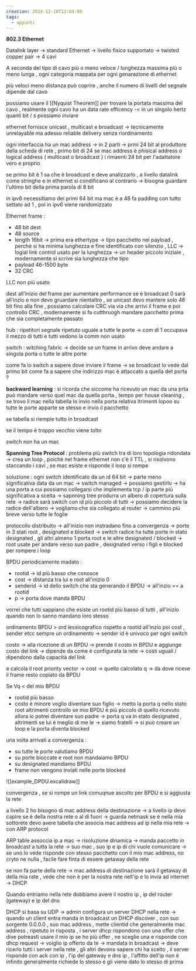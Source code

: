 ```yaml
---
creation: 2024-12-10T12:04:00
tags:
  - appunti
---
```

**802.3 Ethernet**

Datalink layer -> standard Ethernet -> livello fisico supportato -> twisted copper pair -> 4 cavi 

A seconda del tipo di cavo più o meno veloce / lunghezza massima più o meno lunga , ogni categoria mappata per ogni genarazione di ethernet 

più veloci meno distanza può coprire , anche il numero di livelli del segnale dipende dal cavo 

possiamo usare il [[Nyquist Theorem]] per trovare la portata massima del cavo , realmente ogni cavo ha un data rate efficency -< in un singolo hertz quanti bit / s possiamo inviare

ethernet fornisce unicast , multicast e broadcast -> tecnicamente unrelayable ma adesso reliable delivery senza riordinamento 

ogni interfaccia ha un mac address -> in 2 parti -> prmi 24 bit al produttore della scheda di rete , primo bit di 24 se mac address è phisical address o logical address ( multicast o broadcast ) i rimaenti 24 bit per l'adattatore vero e proprio 

se primo bit è 1 sa che è broadcast e deve analizzarlo , a livello datalink come stringhe e in ethernet si condificano al contrario -> bisogna guardare l'ultimo bit della prima parola di 8 bit 

in ipv6 necessitiamo dei primi 64 bit ma mac è a 48 fa padding con tutto settato ad 1 , poi in ipv6 viene randomizzato

Ethernet frame :
+ 48 bit dest
+ 48 source
+ length 16bit -> prima era ethertype -> tipo pacchetto nel payload , perchè si ha minima lunghezza e fine identificato con silenzio , LLC -> logial link control usato per la lunghezza -> un header piccolo iniziale , modernamente si scrive sia lunghezza che tipo 
+ payload 46-1500 byte
+ 32 CRC 

LLC non più usato

dest all'inizio del frame per aumentare performance se è broadcast 0 sarà all'inzio e non devo gruardare nientaltro , se unicast devo mantere solo 48 bit fino alla fine , possiamo calcolare CRC via via che arrivi il frame e poi controllo CRC , modernamente si fa cutthruogh mandare pacchetto prima che sia completamente passato

hub : ripetitori segnale ripetuto uguale a tutte le porte -> com di 1 occupava il mezzo di tutti e tutti vedono la comm non usato

switch : witching fabric -> decide se un frame in arrivo deve andare a singola porta o tutte le altre porte 

come fa lo switch a  sapere dove inviare il frame -> se broadcast lo vede dal primo bit
come fa a sapere che indirizzo mac è attaccato a quella det porta ? 

**backward learning** : 
si ricorda che siccome ha ricevuto un mac da una prta può mandare verso quel mac da quella porta , tempo per house cleaning , se trovo il mac nella tabella lo invio nella porta relativa ltrimenti lopoo su tutte le porte apparte se stesso e invio il pacchetto 

se tabella si riempie tutto in broadcast 

se il tempo è troppo vecchio viene tolto 

switch non ha un mac 

**Spanning Tree Protocol** : 
problema
più switch tra di loro topologia ridondata -> crea un loop , poichè nel frame ethernet non c'è il TTL , si risolvono staccando i cavi , se mac esiste e risponde il loop si rompe 

soluzione : 
ogni switch identificato da un id 64 bit -> parte meno significativa data da un mac -> switch managed -> possiamo gestirlo -> ha una porta a cui possiamo collegarsi che implementa tcp / ip 
parte più significativa a scelta -> sapnning tree produrra un albero di copertura sulla rete -> radice sarà switch con id più piccolo di tutti -> possiamo decidere la radice dell'albero -> vogliamo che sia collegato al router -> cammino più breve verso tutte le foglie 

protocollo distribuito -> all'inizio non instradano fino a convergenza -> porte in 3 stati root , designated e blocked -> switch radice ha tutte porte in stato designated , gli altri almeno 1 porta root e le altre designated / blocked -> root usate per andare verso suo padre , designated verso i figli e blocked per rompere i loop 

BPDU periodicamente madato : 
+ rootid -> id più basso che conosce  
+ cost -> distanza tra lui e root all'inizio 0
+ senderid -> id dello switch che sta generando il BPDU -> all'inzio == a rootid
+ p -> porta dove manda BPDU 

vorrei che tutti sappiano che esiste un rootid più basso di tutti , all'inizio quando non lo sanno mandano loro stesso

ordinamento BPDU > ord lessicografico rispetto a rootid all'inzio poi cost , sender etcc
sempre un ordinamento -> sender id è univoco per ogni switch 

costo -> alla ricezione di un BPDU -> prende il costo in BPDU e aggiunge costo del link -> dipende da come è configurata la rete -> costi uguali / dipendono dalla capacità del link

e calcola il root priority vector -> cost -> quello calcolato q -> da dove riceve il frame resto copiato da BPDU

Se Vq < del mio BPDU 
+ rootid più basso 
+ costo è minore
voglio diventare suo figlio -> metto la porta q nello stato root 
altrimenti controllo se mio BPDU è più piccolo di quello ricevuto allora io potrei diventare suo padre -> porta q va in stato designated , altrimenti se lui è meglio di me le -> siamo fratelli -> si può creare un loop e la porta diventa blocked 

una volta arrivati a convergenza : 
+ su tutte le porte valutiamo BPDU 
+ su porte bloccate e root non mandaiamo BPDU
+ su designated mandiamo BPDU 
+ frame non vengono inviati nelle porte blocked

![[example_DPDU.excalidraw]]

convergenza , se si rompe un link comuqnue ascolto per BPDU e si aggiusta la rete 

a livello 2 ho bisogno di mac address della destinazione -> a livello ip devo capire se è della nostra rete o al di fuori -> guarda netmask se è nella mia sottorete devo avere tabella che associa mac address  ad ip nella mia rete -> con ARP protocol

ARP table assoccia ip a mac -> risoluzione dinamica -> manda paccetto in broadcast a tutta la rete -> suo mac , suo ip e ip di chi vuole comunicare -> se uno lo vede risponde con stesso pacchetto con il mio mac address, no cryto ne nulla , facile fare finta di essere getaway della rete

se non fa parte della rete -> mac address di destinazione sarà il getaway di della mia rate , vede che non è per la nostra rete nell'ip e lo invia ad internet -> DHCP

Quando entriamo nella rete dobbiamo avere il nostro ip , ip del router (gateway) e ip del dns 

DHCP si basa su UDP -> admin configura un server DHCP nella rete -> quando un client entra manda in broadcast un DHCP discover , con suo sorgente 0.0.0.0 , suo mac address , mette clientid che generalmente mac address , ripetuto in risposta , i server dhcp rispondono con una offer che dive potreasti usare il mio ip se ho più offer , ne sceglie una e risponde con dhcp request -> voiglio ip offerto da te -> mandata in broadcast -> deve ricerlo tutti i server nella rete , gli altri devono sapere chi ha scelto , il server risponde con ack con ip , l'ip del gateway e dns  ip , l'affitto dell'ip non è infinito generalmente richiede lo stesso e gli viene dato lo stesso di prima 